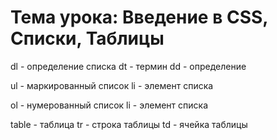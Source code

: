 # Тема урока: Введение в CSS, Списки, Таблицы

dl - определение списка
dt - термин
dd - определение

ul - маркированный список
li - элемент списка

ol - нумерованный список
li - элемент списка


table - таблица
tr - строка таблицы
td - ячейка таблицы
